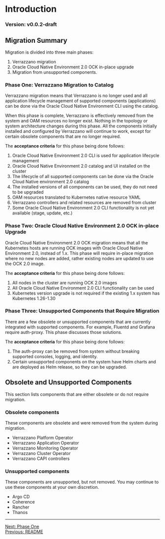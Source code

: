 # Introduction

### Version: v0.0.2-draft

## Migration Summary

Migration is divided into three main phases:
1. Verrazzano migration
2. Oracle Cloud Native Environment 2.0 OCK in-place upgrade
3. Migration from unsupported components.

### Phase One: Verrazzano Migration to Catalog
Verrazzano migration means that Verrazzano is no longer used and all application lifecycle management of supported
components (applications) can be done via the Oracle Cloud Native Environment CLI using the catalog.

When this phase is complete, Verrazzano is effectively removed from the system and OAM resources no longer exist.
Nothing in the topology or system architecture changes during this phase. All the components initially installed
and configured by Verrazzano will continue to work, except for certain obsolete components that are no longer required.

The **acceptance criteria** for this phase being done follows:

1. Oracle Cloud Native Environment 2.0 CLI is used for application lifecycle management
2. Oracle Cloud Native Environment 2.0 catalog and UI installed on the cluster
3. The lifecycle of all supported components can be done via the Oracle Cloud Native environment 2.0 catalog
4. The installed versions of all components can be used, they do not need to be upgraded
5. OAM resources translated to Kubernetes native resource YAML 
6. Verrazzano controllers and related resources are removed from cluster
7. Some Oracle Cloud Native Environment 2.0 CLI functionality is not yet available (stage, update, etc.)

### Phase Two: Oracle Cloud Native Environment 2.0 OCK in-place Upgrade
Oracle Cloud Native Environment 2.0 OCK migration means that all the Kubernetes hosts are running OCK images with Oracle Cloud Native Environment 2.0, instead of 1.x. 
This phase will require in-place migration where no new nodes are added, rather existing nodes are updated to use the OCK 2.0 image.

The **acceptance criteria** for this phase being done follows:

1. All nodes in the cluster are running OCK 2.0 images
2. All Oracle Cloud Native Environment 2.0 CLI functionality can be used
2. Kubernetes version upgrade is not required if the existing 1.x system has Kubernetes 1.26-1.30

###  Phase Three: Unsupported Components that Require Migration
There are a few obsolete or unsupported components that are currently integrated with supported components.
For example, Fluentd and Grafana require auth-proxy.  This phase discusses those solutions.

The **acceptance criteria** for this phase being done follows:

1. The auth-proxy can be removed from system without breaking supported consoles, logging, and identity.
2. Certain unsupported components on the system have Helm charts and are deployed as Helm release, so they can be upgraded.

## Obsolete and Unsupported Components
This section lists components that are either obsolete or do not require migration.

### Obsolete components 
These components are obsolete and were removed from the system during migration.

* Verrazzano Platform Operator
* Verrazzano Application Operator
* Verrazzano Monitoring Operator
* Verrazzano Cluster Operator
* Verrazzano CAPI controllers

### Unsupported components
These components are unsupported, but not removed.
You may continue to use these components at your own discretion.

* Argo CD
* Coherence
* Rancher
* Thanos

---
[Next: Phase One](./phase1/phase1.md)  
[Previous: README](./README.md)